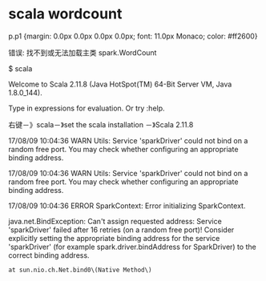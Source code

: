 # scala  wordcount

p.p1 {margin: 0.0px 0.0px 0.0px 0.0px; font: 11.0px Monaco; color: \#ff2600}

错误: 找不到或无法加载主类 spark.WordCount

$    scala

Welcome to Scala 2.11.8 \(Java HotSpot\(TM\) 64-Bit Server VM, Java 1.8.0\_144\).

Type in expressions for evaluation. Or try :help.

右键－》scala－》set the scala installation －》Scala 2.11.8

17/08/09 10:04:36 WARN Utils: Service 'sparkDriver' could not bind on a random free port. You may check whether configuring an appropriate binding address.

17/08/09 10:04:36 WARN Utils: Service 'sparkDriver' could not bind on a random free port. You may check whether configuring an appropriate binding address.

17/08/09 10:04:36 ERROR SparkContext: Error initializing SparkContext.

java.net.BindException: Can't assign requested address: Service 'sparkDriver' failed after 16 retries \(on a random free port\)! Consider explicitly setting the appropriate binding address for the service 'sparkDriver' \(for example spark.driver.bindAddress for SparkDriver\) to the correct binding address.

	at sun.nio.ch.Net.bind0\(Native Method\)


